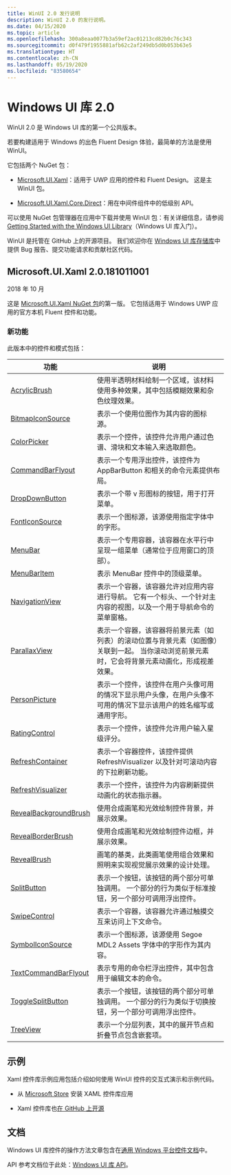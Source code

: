 ```yaml
---
title: WinUI 2.0 发行说明
description: WinUI 2.0 的发行说明。
ms.date: 04/15/2020
ms.topic: article
ms.openlocfilehash: 300a8eaa0077b3a59ef2ac01213cd82b0c76c343
ms.sourcegitcommit: d0f479f1955881afb62c2af249db5d0b053b63e5
ms.translationtype: HT
ms.contentlocale: zh-CN
ms.lasthandoff: 05/19/2020
ms.locfileid: "83580654"
---
```

# <a name="windows-ui-library-20"></a>Windows UI 库 2.0

WinUI 2.0 是 Windows UI 库的第一个公共版本。

若要构建适用于 Windows 的出色 Fluent Design 体验，最简单的方法是使用 WinUI。

它包括两个 NuGet 包：

* [Microsoft.UI.Xaml](https://www.nuget.org/packages/Microsoft.UI.Xaml)：适用于 UWP 应用的控件和 Fluent Design。 这是主 WinUI 包。

* [Microsoft.UI.Xaml.Core.Direct](https://www.nuget.org/packages/Microsoft.UI.Xaml.Core.Direct)：用在中间件组件中的低级别 API。

可以使用 NuGet 包管理器在应用中下载并使用 WinUI 包：有关详细信息，请参阅 [Getting Started with the Windows UI Library](https://docs.microsoft.com/uwp/toolkits/winui/getting-started)（Windows UI 库入门）。

WinUI 是托管在 GitHub 上的开源项目。 我们欢迎你在 [Windows UI 库存储库](https://aka.ms/winui)中提供 Bug 报告、提交功能请求和贡献社区代码。

## <a name="microsoftuixaml-20181011001"></a>Microsoft.UI.Xaml 2.0.181011001

2018 年 10 月

这是 [Microsoft.UI.Xaml NuGet 包](https://www.nuget.org/packages/Microsoft.UI.Xaml)的第一版。 它包括适用于 Windows UWP 应用的官方本机 Fluent 控件和功能。

### <a name="new-features"></a>新功能

此版本中的控件和模式包括：

| 功能 | 说明 |
| --- | --- |
|[AcrylicBrush]( https://docs.microsoft.com/uwp/api/microsoft.ui.xaml.media.acrylicbrush)| 使用半透明材料绘制一个区域，该材料使用多种效果，其中包括模糊效果和杂色纹理效果。|
|[BitmapIconSource]( https://docs.microsoft.com/uwp/api/microsoft.ui.xaml.controls.bitmapiconsource)| 表示一个使用位图作为其内容的图标源。|
|[ColorPicker]( https://docs.microsoft.com/uwp/api/microsoft.ui.xaml.controls.colorpicker)| 表示一个控件，该控件允许用户通过色谱、滑块和文本输入来选取颜色。|
|[CommandBarFlyout](https://docs.microsoft.com/uwp/api/microsoft.ui.xaml.controls.commandbarflyout)|表示一个专用浮出控件，该控件为 AppBarButton 和相关的命令元素提供布局。|
|[DropDownButton](https://docs.microsoft.com/uwp/api/microsoft.ui.xaml.controls.dropdownbutton)|表示一个带 v 形图标的按钮，用于打开菜单。|
|[FontIconSource](https://docs.microsoft.com/uwp/api/microsoft.ui.xaml.controls.fonticonsource)|表示一个图标源，该源使用指定字体中的字形。|
|[MenuBar](https://docs.microsoft.com/uwp/api/microsoft.ui.xaml.controls.menubar)|表示一个专用容器，该容器在水平行中呈现一组菜单（通常位于应用窗口的顶部）。|
|[MenuBarItem](https://docs.microsoft.com/uwp/api/microsoft.ui.xaml.controls.menubaritem)|表示 MenuBar 控件中的顶级菜单。|
|[NavigationView](https://docs.microsoft.com/uwp/api/microsoft.ui.xaml.controls.navigationview)|表示一个容器，该容器允许对应用内容进行导航。 它有一个标头、一个针对主内容的视图，以及一个用于导航命令的菜单窗格。|
|[ParallaxView](https://docs.microsoft.com/uwp/api/microsoft.ui.xaml.controls.parallaxview)|表示一个容器，该容器将前景元素（如列表）的滚动位置与背景元素（如图像）关联到一起。 当你滚动浏览前景元素时，它会将背景元素动画化，形成视差效果。|
|[PersonPicture](https://docs.microsoft.com/uwp/api/microsoft.ui.xaml.controls.personpicture)|表示一个控件，该控件在用户头像可用的情况下显示用户头像，在用户头像不可用的情况下显示该用户的姓名缩写或通用字形。|
|[RatingControl](https://docs.microsoft.com/uwp/api/microsoft.ui.xaml.controls.ratingcontrol)|表示一个控件，该控件允许用户输入星级评分。|
|[RefreshContainer](https://docs.microsoft.com/uwp/api/microsoft.ui.xaml.controls.refreshcontainer)|表示一个容器控件，该控件提供 RefreshVisualizer 以及针对可滚动内容的下拉刷新功能。|
|[RefreshVisualizer](https://docs.microsoft.com/uwp/api/microsoft.ui.xaml.controls.refreshvisualizer)|表示一个控件，该控件为内容刷新提供动画化的状态指示器。|
|[RevealBackgroundBrush](https://docs.microsoft.com/uwp/api/microsoft.ui.xaml.media.revealbackgroundbrush)|使用合成画笔和光效绘制控件背景，并展示效果。|
|[RevealBorderBrush](https://docs.microsoft.com/uwp/api/microsoft.ui.xaml.media.revealborderbrush)|使用合成画笔和光效绘制控件边框，并展示效果。|
|[RevealBrush](https://docs.microsoft.com/uwp/api/microsoft.ui.xaml.media.revealbrush)|画笔的基类，此类画笔使用组合效果和照明来实现视觉展示效果的设计处理。|
|[SplitButton](https://docs.microsoft.com/uwp/api/microsoft.ui.xaml.controls.splitbutton)|表示一个按钮，该按钮的两个部分可单独调用。 一个部分的行为类似于标准按钮，另一个部分可调用浮出控件。|
|[SwipeControl](https://docs.microsoft.com/uwp/api/microsoft.ui.xaml.controls.swipecontrol)|表示一个容器，该容器允许通过触摸交互来访问上下文命令。|
|[SymbolIconSource](https://docs.microsoft.com/uwp/api/microsoft.ui.xaml.controls.symboliconsource)|表示一个图标源，该源使用 Segoe MDL2 Assets 字体中的字形作为其内容。|
|[TextCommandBarFlyout](https://docs.microsoft.com/uwp/api/microsoft.ui.xaml.controls.textcommandbarflyout)|表示专用的命令栏浮出控件，其中包含用于编辑文本的命令。|
|[ToggleSplitButton](https://docs.microsoft.com/uwp/api/microsoft.ui.xaml.controls.togglesplitbutton)|表示一个按钮，该按钮的两个部分可单独调用。 一个部分的行为类似于切换按钮，另一个部分可调用浮出控件。|
|[TreeView](https://docs.microsoft.com/uwp/api/microsoft.ui.xaml.controls.treeview)|表示一个分层列表，其中的展开节点和折叠节点包含嵌套项。|

## <a name="examples"></a>示例

Xaml 控件库示例应用包括介绍如何使用 WinUI 控件的交互式演示和示例代码。

* 从 [Microsoft Store](
https://www.microsoft.com/p/xaml-controls-gallery/9msvh128x2zt) 安装 XAML 控件库应用

* Xaml 控件库也[在 GitHub 上开源](
https://github.com/Microsoft/Xaml-Controls-Gallery)

## <a name="documentation"></a>文档

Windows UI 库控件的操作方法文章包含在[通用 Windows 平台控件文档](/windows/uwp/design/controls-and-patterns/)中。

API 参考文档位于此处：[Windows UI 库 API](/uwp/api/overview/winui/)。
